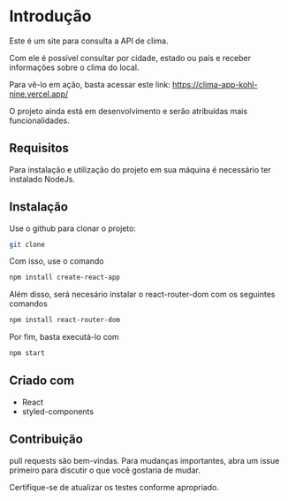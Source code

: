 # Introdução

Este é um site para consulta a API de clima.

Com ele é possível consultar por cidade, estado ou país e receber informações sobre o clima do local.

Para vê-lo em ação, basta acessar este link: https://clima-app-kohl-nine.vercel.app/

O projeto ainda está em desenvolvimento e serão atribuídas mais funcionalidades.

## Requisitos
Para instalação e utilização do projeto em sua máquina é necessário ter instalado NodeJs.

## Instalação

Use o github para clonar o projeto:

```bash
git clone
```
Com isso, use o comando

```bash
npm install create-react-app
```

Além disso, será necesário instalar o react-router-dom com os seguintes comandos

```bash
npm install react-router-dom
```

Por fim, basta executá-lo com

```bash
npm start
```

## Criado com

- React
- styled-components

## Contribuição

pull requests são bem-vindas. Para mudanças importantes, abra um issue primeiro
para discutir o que você gostaria de mudar.

Certifique-se de atualizar os testes conforme apropriado.
